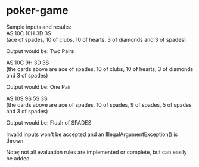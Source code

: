 # poker-game

Sample inputs and results:  
AS 10C 10H 3D 3S  
(ace of spades, 10 of clubs, 10 of hearts, 3 of diamonds and 3 of spades)  

Output would be: Two Pairs

AS 10C 9H 3D 3S  
(the cards above are ace of spades, 10 of clubs, 10 of hearts, 3 of diamonds and 3 of spades)  

Output would be: One Pair

AS 10S 9S 5S 3S  
(the cards above are ace of spades, 10 of spades, 9 of spades, 5 of spades and 3 of spades)  

Output would be: Flush of SPADES

Invalid inputs won't be accepted and an IllegalArgumentException() is thrown.

Note; not all evaluation rules are implemented or complete, but can easily be added.
